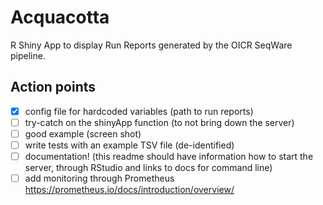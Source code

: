 # Acquacotta
R Shiny App to display Run Reports generated by the OICR SeqWare pipeline.


## Action points
- [x] config file for hardcoded variables (path to run reports)
- [ ] try-catch on the shinyApp function (to not bring down the server)
- [ ] good example (screen shot)
- [ ] write tests with an example TSV file (de-identified)
- [ ] documentation! (this readme should have information how to start the server, through RStudio and links to docs for command line)
- [ ] add monitoring through Prometheus https://prometheus.io/docs/introduction/overview/
